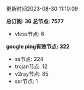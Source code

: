 更新时间2023-08-30 11:10:09

**总订阅: 36**
**总节点: 7577**
- vless节点: 6

**google ping有效节点: 322**
- ss节点: 224
- trojan节点: 12
- v2ray节点: 85
- ssr节点: 1
